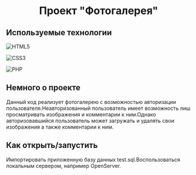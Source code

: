 # <p align='center'>Проект "Фотогалерея"</p>


## Используемые технологии

![HTML5](https://img.shields.io/badge/html5-%23E34F26.svg?style=for-the-badge&logo=html5&logoColor=white)

![CSS3](https://img.shields.io/badge/css3-%231572B6.svg?style=for-the-badge&logo=css3&logoColor=white)

![PHP](https://img.shields.io/badge/php-%23777BB4.svg?style=for-the-badge&logo=php&logoColor=white)

## Немного о проекте
Данный код реализует фотогалерею с возможностью авторизации пользователя.Неавторизованный пользователь имеет возможность лиш просматривать изображения и комментарии к ним.Однако авторизовавшийся пользователь может загружать и удалять свои изображения а также комментарии к ним.

## Как открыть/запустить

Импортировать приложенную базу данных test.sql.Воспользоваться локальным сервером, например OpenServer.